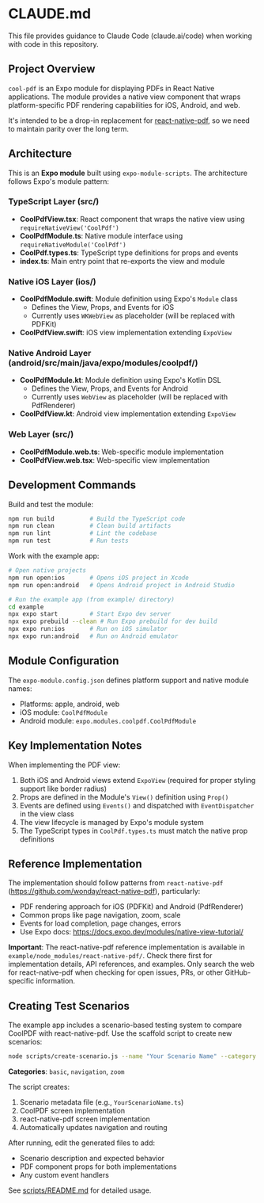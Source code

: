 # CLAUDE.md

This file provides guidance to Claude Code (claude.ai/code) when working with code in this repository.

## Project Overview

`cool-pdf` is an Expo module for displaying PDFs in React Native applications. The module provides a native view component that wraps platform-specific PDF rendering capabilities for iOS, Android, and web.

It's intended to be a drop-in replacement for [react-native-pdf](https://github.com/wonday/react-native-pdf/), so we need to maintain parity over the long term.

## Architecture

This is an **Expo module** built using `expo-module-scripts`. The architecture follows Expo's module pattern:

### TypeScript Layer (src/)
- **CoolPdfView.tsx**: React component that wraps the native view using `requireNativeView('CoolPdf')`
- **CoolPdfModule.ts**: Native module interface using `requireNativeModule('CoolPdf')`
- **CoolPdf.types.ts**: TypeScript type definitions for props and events
- **index.ts**: Main entry point that re-exports the view and module

### Native iOS Layer (ios/)
- **CoolPdfModule.swift**: Module definition using Expo's `Module` class
  - Defines the View, Props, and Events for iOS
  - Currently uses `WKWebView` as placeholder (will be replaced with PDFKit)
- **CoolPdfView.swift**: iOS view implementation extending `ExpoView`

### Native Android Layer (android/src/main/java/expo/modules/coolpdf/)
- **CoolPdfModule.kt**: Module definition using Expo's Kotlin DSL
  - Defines the View, Props, and Events for Android
  - Currently uses `WebView` as placeholder (will be replaced with PdfRenderer)
- **CoolPdfView.kt**: Android view implementation extending `ExpoView`

### Web Layer (src/)
- **CoolPdfModule.web.ts**: Web-specific module implementation
- **CoolPdfView.web.tsx**: Web-specific view implementation

## Development Commands

Build and test the module:
```bash
npm run build          # Build the TypeScript code
npm run clean          # Clean build artifacts
npm run lint           # Lint the codebase
npm run test           # Run tests
```

Work with the example app:
```bash
# Open native projects
npm run open:ios       # Opens iOS project in Xcode
npm run open:android   # Opens Android project in Android Studio

# Run the example app (from example/ directory)
cd example
npx expo start         # Start Expo dev server
npx expo prebuild --clean # Run Expo prebuild for dev build
npx expo run:ios       # Run on iOS simulator
npx expo run:android   # Run on Android emulator
```

## Module Configuration

The `expo-module.config.json` defines platform support and native module names:
- Platforms: apple, android, web
- iOS module: `CoolPdfModule`
- Android module: `expo.modules.coolpdf.CoolPdfModule`

## Key Implementation Notes

When implementing the PDF view:
1. Both iOS and Android views extend `ExpoView` (required for proper styling support like border radius)
2. Props are defined in the Module's `View()` definition using `Prop()`
3. Events are defined using `Events()` and dispatched with `EventDispatcher` in the view class
4. The view lifecycle is managed by Expo's module system
5. The TypeScript types in `CoolPdf.types.ts` must match the native prop definitions

## Reference Implementation

The implementation should follow patterns from `react-native-pdf` (https://github.com/wonday/react-native-pdf), particularly:
- PDF rendering approach for iOS (PDFKit) and Android (PdfRenderer)
- Common props like page navigation, zoom, scale
- Events for load completion, page changes, errors
- Use Expo docs: https://docs.expo.dev/modules/native-view-tutorial/

**Important**: The react-native-pdf reference implementation is available in `example/node_modules/react-native-pdf/`. Check there first for implementation details, API references, and examples. Only search the web for react-native-pdf when checking for open issues, PRs, or other GitHub-specific information.

## Creating Test Scenarios

The example app includes a scenario-based testing system to compare CoolPDF with react-native-pdf. Use the scaffold script to create new scenarios:

```bash
node scripts/create-scenario.js --name "Your Scenario Name" --category basic --id your-scenario-id
```

**Categories**: `basic`, `navigation`, `zoom`

The script creates:
1. Scenario metadata file (e.g., `YourScenarioName.ts`)
2. CoolPDF screen implementation
3. react-native-pdf screen implementation
4. Automatically updates navigation and routing

After running, edit the generated files to add:
- Scenario description and expected behavior
- PDF component props for both implementations
- Any custom event handlers

See [scripts/README.md](scripts/README.md) for detailed usage.
